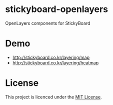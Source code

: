 # stickyboard-openlayers
OpenLayers components for StickyBoard

# Demo
- http://stickyboard.co.kr/layering/map
- http://stickyboard.co.kr/layering/heatmap

# License
This project is licenced under the [MIT License](http://opensource.org/licenses/mit-license.html).
